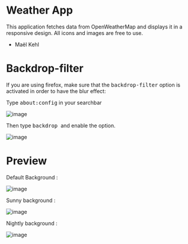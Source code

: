 # Weather App 

This application fetches data from OpenWeatherMap and displays it in a responsive design.
All icons and images are free to use. 

- Maël Kehl 
 
# Backdrop-filter 

If you are using firefox, make sure that the <tt>backdrop-filter</tt> option is activated in order to have the blur effect: 

Type <tt> about:config</tt> in your searchbar 

![image](https://user-images.githubusercontent.com/79083274/141290217-9e41e851-87c3-4129-a625-d1e26c9300e6.png)

Then type <tt> backdrop </tt> and enable the option.

![image](https://user-images.githubusercontent.com/79083274/141290381-6e218077-685e-4eee-9257-2440251eb1d0.png)

# Preview 

Default Background : 

![image](https://user-images.githubusercontent.com/79083274/141290745-ecbc9542-8c49-431d-85c7-e9445def1540.png)

Sunny background : 

![image](https://user-images.githubusercontent.com/79083274/141289797-4bb6abac-8353-4288-91e8-e5c74039d558.png)

Nightly background :

![image](https://user-images.githubusercontent.com/79083274/141290857-5d494151-0e17-4cb0-8195-a431a46eb344.png)



